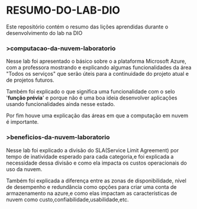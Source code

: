 # RESUMO-DO-LAB-DIO

Este repositório contém o resumo das lições aprendidas durante o desenvolvimento do lab na DIO

### >computacao-da-nuvem-laboratorio

Nesse lab foi apresentado o básico sobre o a plataforma Microsoft Azure, com a professora mostrando e explicando algumas funcionalidades da área "Todos os serviços" que serão úteis para a continuidade do projeto atual e de projetos futuros.

Também foi explicado o que significa uma funcionalidade com o selo '**função prévia**' e porque não é uma boa ideia desenvolver aplicações usando funcionalidades ainda nesse estado.

Por fim houve uma explicação das áreas em que a computação em nuvem é importante.

### >beneficios-da-nuvem-laboratorio

Nesse lab foi explicado a divisão do SLA(Service Limit Agreement) por tempo de inatividade esperado para cada categoria,e foi explicada a necessidade dessa divisão e como ela impacta os custos operacionais do uso da nuvem.

Também foi explicada a diferença entre as zonas de disponibilidade, nível de desempenho e redundância como opções para criar uma conta de armazenamento na azure,e como elas impactam as características de nuvem como custo,confiabilidade,usabilidade,etc.
